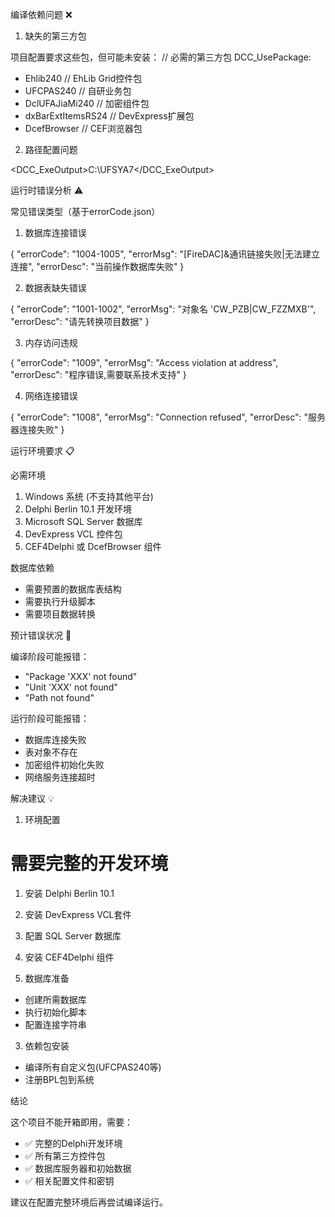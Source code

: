  编译依赖问题 ❌

  1. 缺失的第三方包

  项目配置要求这些包，但可能未安装：
  // 必需的第三方包
  DCC_UsePackage:
  - Ehlib240           // EhLib Grid控件包
  - UFCPAS240         // 自研业务包
  - DclUFAJiaMi240    // 加密组件包
  - dxBarExtItemsRS24 // DevExpress扩展包
  - DcefBrowser       // CEF浏览器包

  2. 路径配置问题

  <!-- 输出路径配置为固定路径 -->
  <DCC_ExeOutput>C:\UFSYA7\</DCC_ExeOutput>

  运行时错误分析 ⚠️

  常见错误类型（基于errorCode.json）

  1. 数据库连接错误

  {
    "errorCode": "1004-1005",
    "errorMsg": "[FireDAC]&通讯链接失败|无法建立连接",
    "errorDesc": "当前操作数据库失败"
  }

  2. 数据表缺失错误

  {
    "errorCode": "1001-1002",
    "errorMsg": "对象名 'CW_PZB|CW_FZZMXB'",
    "errorDesc": "请先转换项目数据"
  }

  3. 内存访问违规

  {
    "errorCode": "1009",
    "errorMsg": "Access violation at address",
    "errorDesc": "程序错误,需要联系技术支持"
  }

  4. 网络连接错误

  {
    "errorCode": "1008",
    "errorMsg": "Connection refused",
    "errorDesc": "服务器连接失败"
  }

  运行环境要求 📋

  必需环境

  1. Windows 系统 (不支持其他平台)
  2. Delphi Berlin 10.1 开发环境
  3. Microsoft SQL Server 数据库
  4. DevExpress VCL 控件包
  5. CEF4Delphi 或 DcefBrowser 组件

  数据库依赖

  - 需要预置的数据库表结构
  - 需要执行升级脚本
  - 需要项目数据转换

  预计错误状况 🚨

  编译阶段可能报错：

  - "Package 'XXX' not found"
  - "Unit 'XXX' not found"
  - "Path not found"

  运行阶段可能报错：

  - 数据库连接失败
  - 表对象不存在
  - 加密组件初始化失败
  - 网络服务连接超时

  解决建议 💡

  1. 环境配置

  # 需要完整的开发环境
  1. 安装 Delphi Berlin 10.1
  2. 安装 DevExpress VCL套件
  3. 配置 SQL Server 数据库
  4. 安装 CEF4Delphi 组件

  2. 数据库准备

  - 创建所需数据库
  - 执行初始化脚本
  - 配置连接字符串

  3. 依赖包安装

  - 编译所有自定义包(UFCPAS240等)
  - 注册BPL包到系统

  结论

  这个项目不能开箱即用，需要：
  - ✅ 完整的Delphi开发环境
  - ✅ 所有第三方控件包
  - ✅ 数据库服务器和初始数据
  - ✅ 相关配置文件和密钥

  建议在配置完整环境后再尝试编译运行。